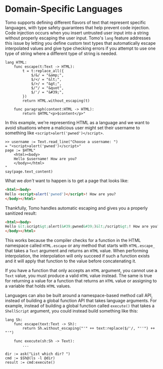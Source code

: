 # Domain-Specific Languages

Tomo supports defining different flavors of text that represent specific
languages, with type safety guarantees that help prevent code injection. Code
injection occurs when you insert untrusted user input into a string without
properly escaping the user input. Tomo's `lang` feature addresses this issue by
letting you define custom text types that automatically escape interpolated
values and give type checking errors if you attempt to use one type of string
where a different type of string is needed.

```tomo
lang HTML:
    func escape(t:Text -> HTML):
        t = t:replace_all({
            $/&/ = "&amp;",
            $/</ = "&lt;",
            $/>/ = "&gt;",
            $/"/ = "&quot",
            $/'/ = "&#39;",
        })
        return HTML.without_escaping(t)

    func paragraph(content:HTML -> HTML):
        return $HTML"<p>$content</p>"
```

In this example, we're representing HTML as a language and we want to avoid
situations where a malicious user might set their username to something like
`<script>alert('pwned')</script>`.

```
>> username := Text.read_line("Choose a username: ")
= "<script>alert('pwned')</script>"
page := $HTML"
    <html><body>
    Hello $username! How are you?
    </body></html>
"
say(page.text_content)
```

What we _don't_ want to happen is to get a page that looks like:

```html
<html><body>
Hello <script>alert('pwned')</script>! How are you?
</body></html>
```

Thankfully, Tomo handles automatic escaping and gives you a properly sanitized
result:

```html
<html><body>
Hello &lt;script&gt;alert(&#39;pwned&#39;)&lt;/script&gt;! How are you?
</body></html>
```

This works because the compiler checks for a function in the HTML namespace
called `HTML.escape` or any method that starts with `HTML.escape_` that takes a
`Text` argument and returns an `HTML` value. When performing interpolation, the
interpolation will only succeed if such a function exists and it will apply
that function to the value before concatenating it.

If you have a function that only accepts an `HTML` argument, you cannot use a
`Text` value, you must produce a valid `HTML` value instead. The same is true
for returning a value for a function that returns an `HTML` value or assigning
to a variable that holds `HTML` values.

Languages can also be built around a namespace-based method call API, instead
of building a global function API that takes language arguments. For example,
instead of building a global function called `execute()` that takes a
`ShellScript` argument, you could instead build something like this:

```tomo
lang Sh:
    func escape(text:Text -> Sh):
        return Sh.without_escaping("'" ++ text:replace($/'/, "''") ++ "'")

    func execute(sh:Sh -> Text):
        ...

dir := ask("List which dir? ")
cmd := $Sh@(ls -l @dir)
result := cmd:execute()
```
